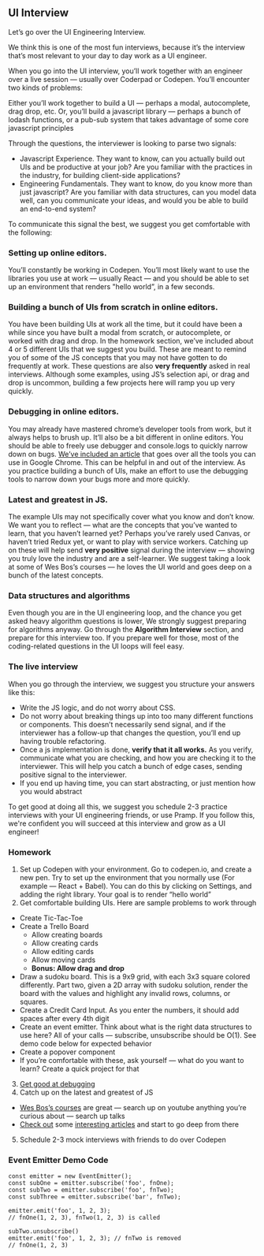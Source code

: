 ## UI Interview
Let’s go over the UI Engineering Interview.

We think this is one of the most fun interviews, because it’s the interview that’s most relevant to your day to day work as a UI engineer.

When you go into the UI interview, you’ll work together with an engineer over a live session — usually over Coderpad or Codepen. You’ll encounter two kinds of problems:

Either you’ll work together to build a UI — perhaps a modal, autocomplete, drag drop, etc. Or, you’ll build a javascript library — perhaps a bunch of lodash functions, or a pub-sub system that takes advantage of some core javascript principles

Through the questions, the interviewer is looking to parse two signals:

* Javascript Experience. They want to know, can you actually build out UIs and be productive at your job? Are you familiar with the practices in the industry, for building client-side applications?
* Engineering Fundamentals. They want to know, do you know more than just javascript? Are you familiar with data structures, can you model data well, can you communicate your ideas, and would you be able to build an end-to-end system?

To communicate this signal the best, we suggest you get comfortable with the following:

### Setting up online editors.
You’ll constantly be working in Codepen. You’ll most likely want to use the libraries you use at work — usually React — and you should be able to set up an environment that renders "hello world”, in a few seconds.

### Building a bunch of UIs from scratch in online editors.
You have been building UIs at work all the time, but it could have been a while since you have built a modal from scratch, or autocomplete, or worked with drag and drop. In the homework section, we’ve included about 4 or 5 different UIs that we suggest you build. These are meant to remind you of some of the JS concepts that you may not have gotten to do frequently at work. These questions are also **very frequently** asked in real interviews. Although some examples, using JS’s selection api, or drag and drop is uncommon, building a few projects here will ramp you up very quickly.

### Debugging in online editors.
You may already have mastered chrome’s developer tools from work, but it always helps to brush up. It’ll also be a bit different in online editors. You should be able to freely use debugger and console.logs to quickly narrow down on bugs. [We’ve included an article][debugging] that goes over all the tools you can use in Google Chrome. This can be helpful in and out of the interview. As you practice building a bunch of UIs, make an effort to use the debugging tools to narrow down your bugs more and more quickly.

### Latest and greatest in JS.
The example UIs may not specifically cover what you know and don’t know. We want you to reflect — what are the concepts that you’ve wanted to learn, that you haven’t learned yet? Perhaps you’ve rarely used Canvas, or haven’t tried Redux yet, or want to play with service workers. Catching up on these will help send **very positive** signal during the interview — showing you truly love the industry and are a self-learner. We suggest taking a look at some of Wes Bos’s courses — he loves the UI world and goes deep on a bunch of the latest concepts.

### Data structures and algorithms
Even though you are in the UI engineering loop, and the chance you get asked heavy algorithm questions is lower, We strongly suggest preparing for algorithms anyway. Go through the **Algorithm Interview** section, and prepare for this interview too. If you prepare well for those, most of the coding-related questions in the UI loops will feel easy.

### The live interview
When you go through the interview, we suggest you structure your answers like this:

* Write the JS logic, and do not worry about CSS.
* Do not worry about breaking things up into too many different functions or components. This doesn’t necessarily send signal, and if the interviewer has a follow-up that changes the question, you’ll end up having trouble refactoring.
* Once a js implementation is done, **verify that it all works.** As you verify, communicate what you are checking, and how you are checking it to the interviewer. This will help you catch a bunch of edge cases, sending positive signal to the interviewer.
* If you end up having time, you can start abstracting, or just mention how you would abstract

To get good at doing all this, we suggest you schedule 2-3 practice interviews with your UI engineering friends, or use Pramp. If you follow this, we're confident you will succeed at this interview and grow as a UI engineer!

### Homework
1. Set up Codepen with your environment. Go to codepen.io, and create a new pen. Try to set up the environment that you normally use (For example — React + Babel). You can do this by clicking on Settings, and adding the right library. Your goal is to render “hello world”
2. Get comfortable building UIs. Here are sample problems to work through
  * Create Tic-Tac-Toe
  * Create a Trello Board
    * Allow creating boards
    * Allow creating cards
    * Allow editing cards
    * Allow moving cards
    * **Bonus: Allow drag and drop**
  * Draw a sudoku board. This is a 9x9 grid, with each 3x3 square colored differently. Part two, given a 2D array with sudoku solution, render the board with the values and highlight any invalid rows, columns, or squares.
  * Create a Credit Card Input. As you enter the numbers, it should add spaces after every 4th digit
  * Create an event emitter. Think about what is the right data structures to use here? All of your calls — subscribe, unsubscribe should be O(1). See demo code below for expected behavior
  * Create a popover component
  * If you’re comfortable with these, ask yourself — what do you want to learn? Create a quick project for that
3. [Get good at debugging][debugging]
4. Catch up on the latest and greatest of JS
  * [Wes Bos’s courses][wesbos] are great — search up on youtube anything you’re curious about — search up talks
  * [Check out][treebo] some [interesting articles][twitter-lite] and start to go deep from there
5. Schedule 2-3 mock interviews with friends to do over Codepen


### Event Emitter Demo Code

    const emitter = new EventEmitter();
    const subOne = emitter.subscribe('foo', fnOne);
    const subTwo = emitter.subscribe('foo', fnTwo);
    const subThree = emitter.subscribe('bar', fnTwo);

    emitter.emit('foo', 1, 2, 3);
    // fnOne(1, 2, 3), fnTwo(1, 2, 3) is called

    subTwo.unsubscribe()
    emitter.emit('foo', 1, 2, 3); // fnTwo is removed
    // fnOne(1, 2, 3)

[debugging]: https://developers.google.com/web/tools/chrome-devtools/javascript/reference
[wesbos]: https://wesbos.com
[treebo]: https://medium.com/dev-channel/treebo-a-react-and-preact-progressive-web-app-performance-case-study-5e4f450d5299
[twitter-lite]: https://medium.com/@paularmstrong/twitter-lite-and-high-performance-react-progressive-web-apps-at-scale-d28a00e780a3

